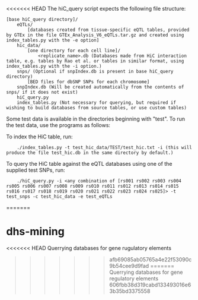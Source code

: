 <<<<<<< HEAD
The hiC_query script expects the following file structure:


	[base hiC_query directory]/
		eQTLs/
			[databases created from tissue-specific eQTL tables, provided by GTEx in the file GTEx_Analysis_V6_eQTLs.tar.gz and created using index_tables.py with the -e option]
		hic_data/
			[one directory for each cell line]/
				<replicate_name>.db (Databases made from HiC interaction table, e.g. tables by Rao et al. or tables in similar format, using index_tables.py with the -i option.)
		snps/ (Optional if snpIndex.db is present in base hiC_query directory)
			[BED files for dbSNP SNPs for each chromosome]
		snpIndex.db (Will be created automatically from the contents of snps/ if it does not exist)
		hiC_query.py
		index_tables.py (Not necessary for querying, but required if wishing to build databases from source tables, or use custom tables)

Some test data is available in the directories beginning with "test". To run the test data, use the programs as follows:

To index the HiC table, run:

		./index_tables.py -t test_hic_data/TEST/test_hic.txt -i (this will produce the file test_hic.db in the same directory by default.)

To query the HiC table against the eQTL databases using one of the supplied test SNPs, run:

		./hiC_query.py -i <any combination of [rs001 rs002 rs003 rs004 rs005 rs006 rs007 rs008 rs009 rs010 rs011 rs012 rs013 rs014 rs015 rs016 rs017 rs018 rs019 rs020 rs021 rs022 rs023 rs024 rs025]> -t test_snps -c test_hic_data -e test_eQTLs
=======
# dhs-mining
<<<<<<< HEAD
Querrying databases for gene rugulatory elements
>>>>>>> afb69085ab05765a4e22f53090c9b54cee9d9fad
=======
Querrying databases for gene regulatory elements
>>>>>>> 606fbb38d319cabd133493016e63b35bd3375558
